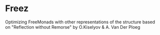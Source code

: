 Freez
===============

Optimizing FreeMonads with other representations of the structure based on "Reflection without Remorse" by O.Kiselyov & A. Van Der Ploeg
